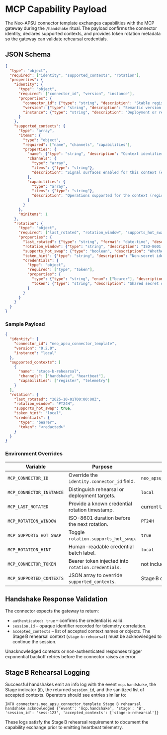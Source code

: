 # MCP Capability Payload

The Neo-APSU connector template exchanges capabilities with the MCP gateway
during the `/handshake` ritual. The payload confirms the connector identity,
declares supported contexts, and provides token rotation metadata so the
gateway can validate rehearsal credentials.

## JSON Schema

```json
{
  "type": "object",
  "required": ["identity", "supported_contexts", "rotation"],
  "properties": {
    "identity": {
      "type": "object",
      "required": ["connector_id", "version", "instance"],
      "properties": {
        "connector_id": {"type": "string", "description": "Stable registry id."},
        "version": {"type": "string", "description": "Semantic version exposed by the connector."},
        "instance": {"type": "string", "description": "Deployment or rehearsal identifier."}
      }
    },
    "supported_contexts": {
      "type": "array",
      "items": {
        "type": "object",
        "required": ["name", "channels", "capabilities"],
        "properties": {
          "name": {"type": "string", "description": "Context identifier advertised to the gateway."},
          "channels": {
            "type": "array",
            "items": {"type": "string"},
            "description": "Signal surfaces enabled for this context (e.g., handshake, heartbeat)."
          },
          "capabilities": {
            "type": "array",
            "items": {"type": "string"},
            "description": "Operations supported for the context (register, telemetry, etc.)."
          }
        }
      },
      "minItems": 1
    },
    "rotation": {
      "type": "object",
      "required": ["last_rotated", "rotation_window", "supports_hot_swap", "token_hint"],
      "properties": {
        "last_rotated": {"type": "string", "format": "date-time", "description": "Timestamp of the current credential rotation."},
        "rotation_window": {"type": "string", "description": "ISO-8601 duration specifying when the next rotation is due."},
        "supports_hot_swap": {"type": "boolean", "description": "Whether the connector can rotate tokens without downtime."},
        "token_hint": {"type": "string", "description": "Non-secret identifier describing the active credential batch."},
        "credentials": {
          "type": "object",
          "required": ["type", "token"],
          "properties": {
            "type": {"type": "string", "enum": ["bearer"], "description": "Authentication method presented to the gateway."},
            "token": {"type": "string", "description": "Shared secret or signed bearer token for the handshake."}
          }
        }
      }
    }
  }
}
```

### Sample Payload

```json
{
  "identity": {
    "connector_id": "neo_apsu_connector_template",
    "version": "0.2.0",
    "instance": "local"
  },
  "supported_contexts": [
    {
      "name": "stage-b-rehearsal",
      "channels": ["handshake", "heartbeat"],
      "capabilities": ["register", "telemetry"]
    }
  ],
  "rotation": {
    "last_rotated": "2025-10-01T00:00:00Z",
    "rotation_window": "PT24H",
    "supports_hot_swap": true,
    "token_hint": "local",
    "credentials": {
      "type": "bearer",
      "token": "<redacted>"
    }
  }
}
```

### Environment Overrides

| Variable | Purpose | Default |
| --- | --- | --- |
| `MCP_CONNECTOR_ID` | Override the `identity.connector_id` field. | `neo_apsu_connector_template` |
| `MCP_CONNECTOR_INSTANCE` | Distinguish rehearsal or deployment targets. | `local` |
| `MCP_LAST_ROTATED` | Provide a known credential rotation timestamp. | current UTC time |
| `MCP_ROTATION_WINDOW` | ISO-8601 duration before the next rotation. | `PT24H` |
| `MCP_SUPPORTS_HOT_SWAP` | Toggle `rotation.supports_hot_swap`. | `true` |
| `MCP_ROTATION_HINT` | Human-readable credential batch label. | `local` |
| `MCP_CONNECTOR_TOKEN` | Bearer token injected into `rotation.credentials`. | not included |
| `MCP_SUPPORTED_CONTEXTS` | JSON array to override `supported_contexts`. | Stage B defaults |

## Handshake Response Validation

The connector expects the gateway to return:

- `authenticated: true` – confirms the credential is valid.
- `session.id` – opaque identifier recorded for telemetry correlation.
- `accepted_contexts` – list of accepted context names or objects. The
  Stage B rehearsal context (`stage-b-rehearsal`) must be acknowledged to
  continue the session.

Unacknowledged contexts or non-authenticated responses trigger exponential
backoff retries before the connector raises an error.

## Stage B Rehearsal Logging

Successful handshakes emit an info log with the event `mcp.handshake`, the
Stage indicator (`B`), the returned `session_id`, and the sanitized list of
accepted contexts. Operators should see entries similar to:

```
INFO connectors.neo_apsu_connector_template Stage B rehearsal handshake acknowledged {'event': 'mcp.handshake', 'stage': 'B', 'session_id': 'sess-123', 'accepted_contexts': ['stage-b-rehearsal']}
```

These logs satisfy the Stage B rehearsal requirement to document the capability
exchange prior to emitting heartbeat telemetry.

